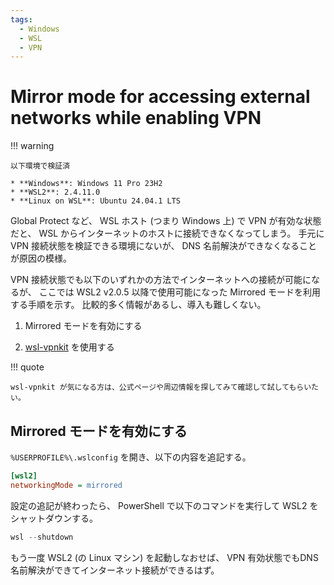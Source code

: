 ```yaml
---
tags:
  - Windows
  - WSL
  - VPN
---
```


# Mirror mode for accessing external networks while enabling VPN

!!! warning

    以下環境で検証済

    * **Windows**: Windows 11 Pro 23H2
    * **WSL2**: 2.4.11.0
    * **Linux on WSL**: Ubuntu 24.04.1 LTS

Global Protect など、 WSL ホスト (つまり Windows 上) で VPN が有効な状態だと、
WSL からインターネットのホストに接続できなくなってしまう。
手元に VPN 接続状態を検証できる環境にないが、 DNS 名前解決ができなくなることが原因の模様。

VPN 接続状態でも以下のいずれかの方法でインターネットへの接続が可能になるが、
ここでは WSL2 v2.0.5 以降で使用可能になった Mirrored モードを利用する手順を示す。
    比較的多く情報があるし、導入も難しくない。

1.  Mirrored モードを有効にする

1.  [wsl-vpnkit](https://github.com/sakai135/wsl-vpnkit) を使用する

!!! quote

    wsl-vpnkit が気になる方は、公式ページや周辺情報を探してみて確認して試してもらいたい。

## Mirrored モードを有効にする

`%USERPROFILE%\.wslconfig` を開き、以下の内容を追記する。

``` ini
[wsl2]
networkingMode = mirrored
```

設定の追記が終わったら、 PowerShell で以下のコマンドを実行して WSL2 をシャットダウンする。

``` ps1
wsl --shutdown
```

もう一度 WSL2 (の Linux マシン) を起動しなおせば、
VPN 有効状態でもDNS 名前解決ができてインターネット接続ができるはず。
